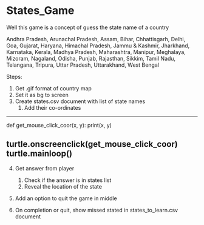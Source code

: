 # States_Game
Well this game is a concept of guess the state name of a country

Andhra Pradesh, Arunachal Pradesh, Assam, Bihar, Chhattisgarh, Delhi, Goa, Gujarat, Haryana, 
Himachal Pradesh, Jammu & Kashmir, Jharkhand, Karnataka, Kerala, Madhya Pradesh, 
Maharashtra, Manipur, Meghalaya, Mizoram, Nagaland, Odisha, Punjab, Rajasthan, Sikkim, 
Tamil Nadu, Telangana, Tripura, Uttar Pradesh, Uttarakhand, West Bengal

Steps:
1. Get .gif format of country map
2. Set it as bg to screen 
3. Create states.csv document with list of state names
   1. Add their co-ordinates 
---------------------------------------------------
   def get_mouse_click_coor(x, y):
     print(x, y) 
   
   turtle.onscreenclick(get_mouse_click_coor)
   turtle.mainloop()
---------------------------------------------------
4. Get answer from player 
   1. Check if the answer is in states list
   2. Reveal the location of the state

5. Add an option to quit the game in middle 
6. On completion or quit, show missed stated in states_to_learn.csv document
